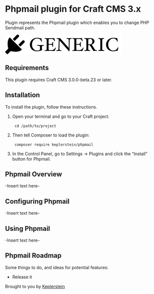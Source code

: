 # Phpmail plugin for Craft CMS 3.x

Plugin represents the Phpmail plugin which enables you to change PHP Sendmail path.

![Screenshot](resources/img/plugin-logo.png)

## Requirements

This plugin requires Craft CMS 3.0.0-beta.23 or later.

## Installation

To install the plugin, follow these instructions.

1. Open your terminal and go to your Craft project:

        cd /path/to/project

2. Then tell Composer to load the plugin:

        composer require keplerstein/phpmail

3. In the Control Panel, go to Settings → Plugins and click the “Install” button for Phpmail.

## Phpmail Overview

-Insert text here-

## Configuring Phpmail

-Insert text here-

## Using Phpmail

-Insert text here-

## Phpmail Roadmap

Some things to do, and ideas for potential features:

* Release it

Brought to you by [Keplerstein](keplerstein.com)
